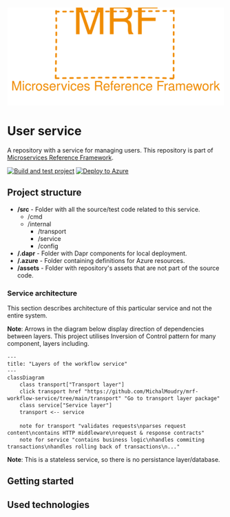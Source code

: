 <p align="center">
    <img src="./assets/mrf_logo.svg" alt="Microservices Reference Framework logo" />
</p>


# User service
A repository with a service for managing users. This repository is part of [Microservices Reference Framework](https://github.com/MichalMoudry/microservices-reference-framework "Link to Microservices Reference Framework").

[![Build and test project](https://github.com/MichalMoudry/mrf-user-service/actions/workflows/go.yml/badge.svg)](https://github.com/MichalMoudry/mrf-user-service/actions/workflows/go.yml)
[![Deploy to Azure](https://github.com/MichalMoudry/mrf-user-service/actions/workflows/deploy.yml/badge.svg)](https://github.com/MichalMoudry/mrf-user-service/actions/workflows/deploy.yml)

## Project structure
- **/src** - Folder with all the source/test code related to this service.
    - /cmd
    - /internal
        - /transport
        - /service
        - /config
- **/.dapr** - Folder with Dapr components for local deployment.
- **/.azure** - Folder containing definitions for Azure resources.
- **/assets** - Folder with repository's assets that are not part of the source code.

### Service architecture
This section describes architecture of this particular service and not the entire system.

**Note**: Arrows in the diagram below display direction of dependencies between layers. This project utilises Inversion of Control pattern for many component, layers including.

```mermaid
---
title: "Layers of the workflow service"
---
classDiagram
    class transport["Transport layer"]
    click transport href "https://github.com/MichalMoudry/mrf-workflow-service/tree/main/transport" "Go to transport layer package"
    class service["Service layer"]
    transport <-- service

    note for transport "validates requests\nparses request content\ncontains HTTP middleware\nrequest & response contracts"
    note for service "contains business logic\nhandles commiting transactions\nhandles rolling back of transactions\n..."
```

**Note**: This is a stateless service, so there is no persistance layer/database.

## Getting started

## Used technologies
